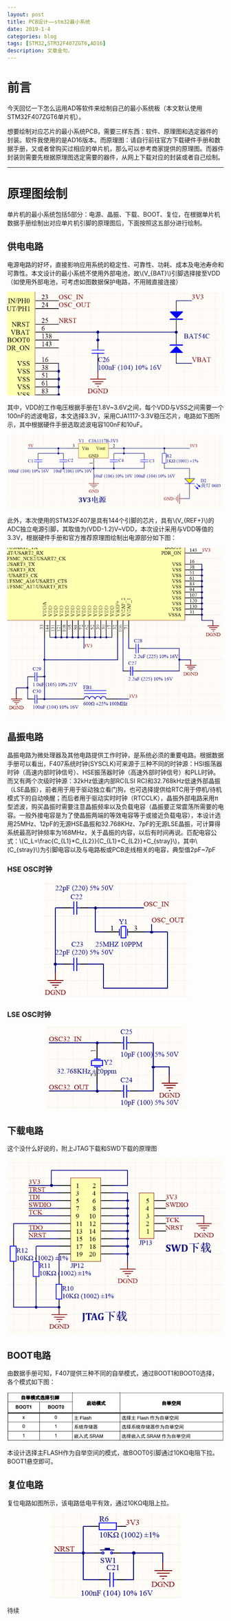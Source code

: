 ```yaml
---
layout: post
title: PCB设计——stm32最小系统
date: 2019-1-4
categories: blog
tags: [STM32,STM32F407ZGT6,AD16]
description: 文章金句。
---
```

<script type="text/javascript" src="http://cdn.mathjax.org/mathjax/latest/MathJax.js?config=default"></script>
# 前言  
今天回忆一下怎么运用AD等软件来绘制自己的最小系统板（本文默认使用STM32F407ZGT6单片机）。  

想要绘制对应芯片的最小系统PCB，需要三样东西：软件、原理图和选定器件的封装。软件我使用的是AD16版本。而原理图：请自行前往官方下载硬件手册和数据手册，又或者曾购买过相应的单片机，那么可以参考商家提供的原理图。而器件封装则需要先根据原理图选定需要的器件，从网上下载对应的封装或者自己绘制。  

---

# 原理图绘制
单片机的最小系统包括5部分：电源、晶振、下载、BOOT、复位，在根据单片机数据手册绘制出对应单片机引脚的原理图后，下面按照这五部分进行绘制。  
  
## 供电电路
电源电路的好坏，直接影响应用系统的稳定性、可靠性、功耗、成本及电池寿命和可靠性。本文设计的最小系统不使用外部电池，故\\(V_{BAT}\\)引脚选择接至VDD（如使用外部电池，可考虑如图数据保护电路，不用贼直接连接） 

<div align="center"><img src="https://github.com/SKYESCAPE/SKYESCAPE.GITHUB.IO/raw/master/article_image/stm32F407_PCB_1.png"></div>  

其中，VDD的工作电压根据手册在1.8V~3.6V之间，每个VDD与VSS之间需要一个100nF的滤波电容，本文选择3.3V，采用CJA1117-3.3V稳压芯片，电路如下图所示，其中根据硬件手册选取滤波电容100nF和10uF。

<div align="center"><img src="https://github.com/SKYESCAPE/SKYESCAPE.GITHUB.IO/raw/master/article_image/stm32F407_PCB_2.png"></div>  

此外，本次使用的STM32F407是具有144个引脚的芯片，具有\\(V_{REF+}\\)的ADC独立电源引脚，其取值为(VDD-1.2)V~VDD，本次设计采用与VDD等值的3.3V，根据硬件手册和官方推荐原理图绘制出电源部分如下图：

<div align="center"><img src="https://github.com/SKYESCAPE/SKYESCAPE.GITHUB.IO/raw/master/article_image/stm32F407_PCB_3.png"></div>  

## 晶振电路
晶振电路为微处理器及其他电路提供工作时钟，是系统必须的重要电路。根据数据手册可以看出，F407系统时钟(SYSCLK)可来源于三种不同的时钟源：HSI振荡器时钟（高速内部时钟信号）、HSE振荡器时钟（高速外部时钟信号）和PLL时钟。而又有两个次级时钟源：32kHz低速内部RC(LSI RC)和32.768kHz低速外部晶振（LSE晶振），前者用于用于驱动独立看门狗，也可选择提供给RTC用于停机/待机模式下的自动唤醒；而后者用于驱动实时时钟（RTCCLK），晶振外部电路采用π型滤波，购买晶振时需要注意晶振频率以及负载电容（晶振要正常震荡所需要的电容。一般外接电容是为了使晶振两端的等效电容等于或接近负载电容），本设计选用25MHz、12pF的无源HSE晶振和32.768KHz、7pF的无源LSE晶振，可计算得系统最高时钟频率为168MHz，关于晶振的内容，以后有时间再说。匹配电容公式：\\(C_L=\frac{C_{L1}*C_{L2}}{C_{L1}+C_{L2}}+C_{stray}\\)，其中\\(C_{stray}\\)为引脚电容以及与电路板或PCB走线相关的电容，典型值2pF~7pF

### HSE OSC时钟

<div align="center"><img src="https://github.com/SKYESCAPE/SKYESCAPE.GITHUB.IO/raw/master/article_image/stm32F407_PCB_4.png"></div>  

### LSE OSC时钟

<div align="center"><img src="https://github.com/SKYESCAPE/SKYESCAPE.GITHUB.IO/raw/master/article_image/stm32F407_PCB_5.png"></div>  

## 下载电路

这个没什么好说的，附上JTAG下载和SWD下载的原理图
<div align="center"><img src="https://github.com/SKYESCAPE/SKYESCAPE.GITHUB.IO/raw/master/article_image/stm32F407_PCB_6.png"></div>  

## BOOT电路

由数据手册可知，F407提供三种不同的自举模式，通过BOOT1和BOOT0选择，各个模式如下图：

<div align="center"><img src="https://github.com/SKYESCAPE/SKYESCAPE.GITHUB.IO/raw/master/article_image/stm32F407_PCB_7.png"></div>  

本设计选择主FLASH作为自举空间的模式，故BOOT0引脚通过10KΩ电阻下拉。BOOT1悬空即可。

## 复位电路 

复位电路如图所示，该电路低电平有效，通过10KΩ电阻上拉。

<div align="center"><img src="https://github.com/SKYESCAPE/SKYESCAPE.GITHUB.IO/raw/master/article_image/stm32F407_PCB_8.png"></div>  

待续
